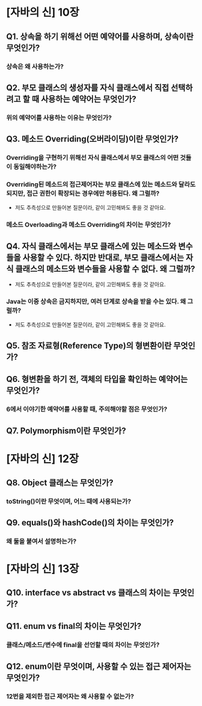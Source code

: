 # [자바의 신] 10장 

## Q1. 상속을 하기 위해선 어떤 예약어를 사용하며, 상속이란 무엇인가?

### 상속은 왜 사용하는가?

## Q2. 부모 클래스의 생성자를 자식 클래스에서 직접 선택하려고 할 때 사용하는 예약어는 무엇인가?

### 위의 예약어를 사용하는 이유는 무엇인가?

## Q3. 메소드 Overriding(오버라이딩)이란 무엇인가?

### Overriding을 구현하기 위해선 자식 클래스에서 부모 클래스의 어떤 것들이 동일해야하는가?

### Overriding된 메소드의 접근제어자는 부모 클래스에 있는 메소드와 달라도 되지만, 접근 권한이 확장되는 경우에만 허용된다. 왜 그럴까?
- 저도 추측성으로 만들어본 질문이라, 같이 고민해봐도 좋을 것 같아요.

### 메소드 Overloading과 메소드 Overriding의 차이는 무엇인가?

## Q4. 자식 클래스에서는 부모 클래스에 있는 메소드와 변수들을 사용할 수 있다. 하지만 반대로, 부모 클래스에서는 자식 클래스의 메소드와 변수들을 사용할 수 없다. 왜 그럴까?
- 저도 추측성으로 만들어본 질문이라, 같이 고민해봐도 좋을 것 같아요.

### Java는 이중 상속은 금지하지만, 여러 단계로 상속을 받을 수는 있다. 왜 그럴까?
- 저도 추측성으로 만들어본 질문이라, 같이 고민해봐도 좋을 것 같아요.

## Q5. 참조 자료형(Reference Type)의 형변환이란 무엇인가?

## Q6. 형변환을 하기 전, 객체의 타입을 확인하는 예약어는 무엇인가?

### 6에서 이야기한 예약어를 사용할 때, 주의해야할 점은 무엇인가?

## Q7. Polymorphism이란 무엇인가?

# [자바의 신] 12장

## Q8. Object 클래스는 무엇인가?

### toString()이란 무엇이며, 어느 때에 사용되는가?

## Q9. equals()와 hashCode()의 차이는 무엇인가?

### 왜 둘을 붙여서 설명하는가?

# [자바의 신] 13장

## Q10. interface vs abstract vs 클래스의 차이는 무엇인가?

## Q11. enum vs final의 차이는 무엇인가?

### 클래스/메소드/변수에 final을 선언할 때의 차이는 무엇인가?

## Q12. enum이란 무엇이며, 사용할 수 있는 접근 제어자는 무엇인가?

### 12번을 제외한 접근 제어자는 왜 사용할 수 없는가?
